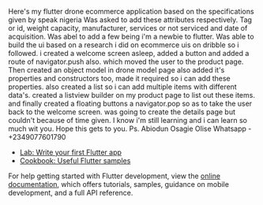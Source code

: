 Here's my flutter drone ecommerce application based on the specifications given by speak nigeria
Was asked to add these attributes respectively. Tag or id,  weight capacity, manufacturer, services or
not serviced and date of acquisition.
Was abel to add a few being i'm a newbie to flutter. Was able to build the ui based on a research i 
did on ecommerce uis on dribble so i followed.
i created a welcome screen asleep, added a button and added a route of navigator.push also.
which moved the user to the product page.
Then created an object model in drone model page also added it's properties and constructors too,
made it required so i can add these properties.
also created a list so i can add multiple items with different data's.
created a listview builder on my product page to list out these items. and finally created a floating
buttons a navigator.pop so as to take the user back to the welcome screen.
was going to create the details page but couldn't because of time given.
I know i'm still learning and i can learn so much wit you. Hope this gets to you.
Ps. Abiodun Osagie Olise
Whatsapp - +2349077601790

- [Lab: Write your first Flutter app](https://docs.flutter.dev/get-started/codelab)
- [Cookbook: Useful Flutter samples](https://docs.flutter.dev/cookbook)

For help getting started with Flutter development, view the
[online documentation](https://docs.flutter.dev/), which offers tutorials,
samples, guidance on mobile development, and a full API reference.

